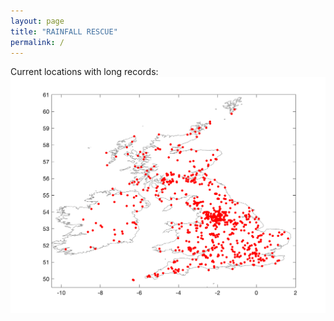 ```yaml
---
layout: page
title: "RAINFALL RESCUE"
permalink: /
---
```


Current locations with long records:
<img src="long_map.png">

